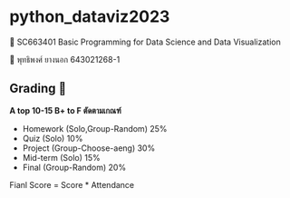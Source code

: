 # python_dataviz2023 

:space_invader: SC663401 Basic Programming for Data Science and Data Visualization 

:bust_in_silhouette: พุทธิพงศ์ ยางนอก 643021268-1 

## Grading :thinking:

**A top 10-15   B+ to F ตัดตามเกณฑ์**
- Homework (Solo,Group-Random) 25%
- Quiz (Solo) 10%
- Project (Group-Choose-aeng) 30%
- Mid-term (Solo) 15%
- Final (Group-Random) 20%

Fianl Score = Score * Attendance
